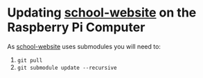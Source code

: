 # Updating [school-website](https://github.com/CreativeKids/school-website) on the Raspberry Pi Computer

As [school-website](https://github.com/CreativeKids/school-website) uses submodules you will need to:

1. `git pull`
2. `git submodule update --recursive`
